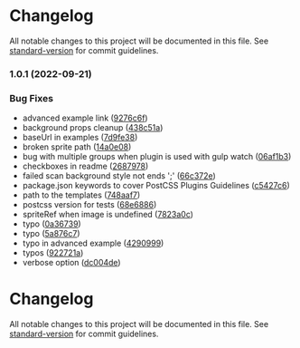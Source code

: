 # Changelog

All notable changes to this project will be documented in this file. See [standard-version](https://github.com/conventional-changelog/standard-version) for commit guidelines.

### 1.0.1 (2022-09-21)


### Bug Fixes

* advanced example link ([9276c6f](http://172.16.7.10/group_web/npm-package/postcss-sprites/commit/9276c6f063d4f4dbedc250957fa42d0c565aaea5))
* background props cleanup ([438c51a](http://172.16.7.10/group_web/npm-package/postcss-sprites/commit/438c51a6be9efab09b8d04b8a3debd7d93f21552))
* baseUrl in examples ([7d9fe38](http://172.16.7.10/group_web/npm-package/postcss-sprites/commit/7d9fe38960be7900456c428ffc763aca56dcc072))
* broken sprite path ([14a0e08](http://172.16.7.10/group_web/npm-package/postcss-sprites/commit/14a0e08f9e4d45b601ed1f75d3dee0ee20829271))
* bug with multiple groups when plugin is used with gulp watch ([06af1b3](http://172.16.7.10/group_web/npm-package/postcss-sprites/commit/06af1b371acb3c94a9efeca194bb42435de10b5a))
* checkboxes in readme ([2687978](http://172.16.7.10/group_web/npm-package/postcss-sprites/commit/2687978e307832f5b813743f1330a292f33792f6))
* failed scan background style not ends ';' ([66c372e](http://172.16.7.10/group_web/npm-package/postcss-sprites/commit/66c372ed7a0356741787cccfbcb37de344009aad))
* package.json keywords to cover PostCSS Plugins Guidelines ([c5427c6](http://172.16.7.10/group_web/npm-package/postcss-sprites/commit/c5427c65b42e6d0387d2213dd56c10b0c2f40b21))
* path to the templates ([748aaf7](http://172.16.7.10/group_web/npm-package/postcss-sprites/commit/748aaf7dd37889a9f8bfe3dd8dbd735cf7ffedcb))
* postcss version for tests ([68e6886](http://172.16.7.10/group_web/npm-package/postcss-sprites/commit/68e6886c456bd13d8a9c74973cbd1f6f8d591abc))
* spriteRef when image is undefined ([7823a0c](http://172.16.7.10/group_web/npm-package/postcss-sprites/commit/7823a0c096c90fec0b1d0786f42c1553cfbf5aff))
* typo ([0a36739](http://172.16.7.10/group_web/npm-package/postcss-sprites/commit/0a367394ca772c69a74b4c1454d8b3fd288aea9b))
* typo ([5a876c7](http://172.16.7.10/group_web/npm-package/postcss-sprites/commit/5a876c7d86a8ae8f3def0b450fb3985d167fa55a))
* typo in advanced example ([4290999](http://172.16.7.10/group_web/npm-package/postcss-sprites/commit/42909999ec8a2998c6984e39ed194d2e63299b52))
* typos ([922721a](http://172.16.7.10/group_web/npm-package/postcss-sprites/commit/922721a2caf0f298f19ad3b749399b3daa9efb24))
* verbose option ([dc004de](http://172.16.7.10/group_web/npm-package/postcss-sprites/commit/dc004de0accc4e1d7b60f9dd881aaf9d917f2c45))

# Changelog

All notable changes to this project will be documented in this file. See [standard-version](https://github.com/conventional-changelog/standard-version) for commit guidelines.